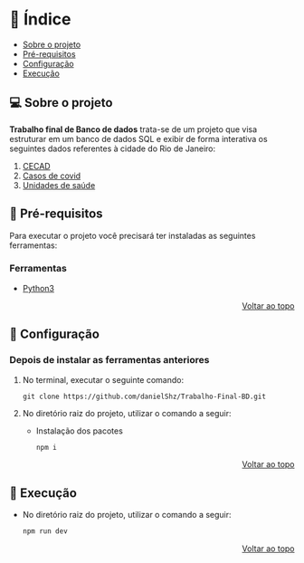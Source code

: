 <div id="topo"></div>

📜 Índice
===

* [Sobre o projeto](#about)
* [Pré-requisitos](#install)
* [Configuração](#setup)
* [Execução](#exe)

## 💻 Sobre o projeto <a name="about"></a>

**Trabalho final de Banco de dados** trata-se de um projeto que visa estruturar em um banco de dados SQL e exibir de forma interativa os seguintes dados referentes à cidade do Rio de Janeiro:

1. [CECAD](https://cecad.cidadania.gov.br/sobre.php)
2. [Casos de covid](https://www.data.rio/datasets/PCRJ::cep-dos-casos-confirmados-de-covid-19-no-munic%C3%ADpio-do-rio-de-janeiro-1/about)
3. [Unidades de saúde](https://www.data.rio/datasets/PCRJ::unidades-de-sa%C3%BAde-municipais-1/about)

## 🔨 Pré-requisitos <a name="install"></a>

Para executar o projeto você precisará ter instaladas as seguintes ferramentas:

### Ferramentas
- [Python3](https://www.python.org/downloads/)

<p align="right"><a href="#top">Voltar ao topo</a></p>

## 🔧 Configuração <a name="setup"></a>
### Depois de instalar as ferramentas anteriores

1. No terminal, executar o seguinte comando:

   ```.env
   git clone https://github.com/danielShz/Trabalho-Final-BD.git
   ```
2. No diretório raiz do projeto, utilizar o comando a seguir:
   - Instalação dos pacotes

      ```bash
      npm i
      ```

<p align="right"><a href="#top">Voltar ao topo</a></p>

## 🚀 Execução <a name="exe"></a>
- No diretório raiz do projeto, utilizar o comando a seguir:

   ```bash
   npm run dev
   ```

<p align="right"><a href="#top">Voltar ao topo</a></p>
